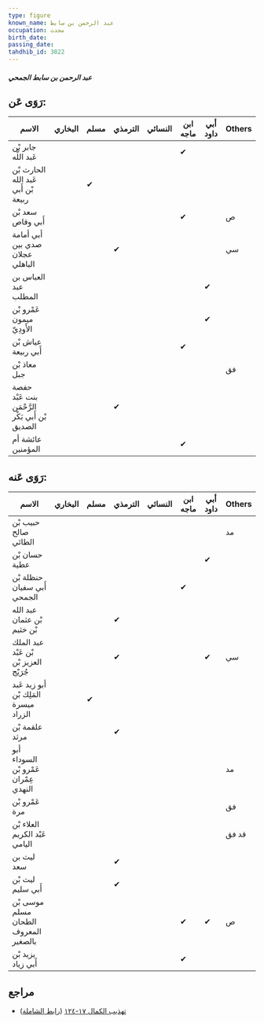 ```yaml
---
type: figure
known_name: عبد الرحمن بن سابط
occupation: محدث
birth_date:
passing_date:
tahdhib_id: 3822
---
```

##### عبد الرحمن بن سابط الجمحي

## رَوَى عَن:
| الاسم                                           | البخاري | مسلم | الترمذي | النسائي | ابن ماجه | أبي داود | Others |
| ----------------------------------------------- | ------- | ---- | ------- | ------- | -------- | -------- | ------ |
| جابر بْن عَبد اللَّه                            |         |      |         |         | ✔        |          |        |
| الحارث بْن عَبد الله بْن أَبي ربيعة             |         | ✔    |         |         |          |          |        |
| سعد بْن أَبي وقاص                               |         |      |         |         | ✔        |          | ص      |
| أبي أمامة صدي بين عجلان الباهلي                 |         |      | ✔       |         |          |          | سي     |
| العباس بن عبد المطلب                            |         |      |         |         |          | ✔        |        |
| عَمْرو بْن ميمون الأَودِيّ                      |         |      |         |         |          | ✔        |        |
| عياش بْن أَبي ربيعة                             |         |      |         |         | ✔        |          |        |
| معاذ بْن جبل                                    |         |      |         |         |          |          | فق     |
| حفصة بنت عَبْد الرَّحْمَن بْن أَبي بَكْر الصديق |         |      | ✔       |         |          |          |        |
| عائشة أم المؤمنين                               |         |      |         |         | ✔        |          |        |
## رَوَى عَنه:
| الاسم                                  | البخاري | مسلم | الترمذي | النسائي | ابن ماجه | أبي داود | Others |
| -------------------------------------- | ------- | ---- | ------- | ------- | -------- | -------- | ------ |
| حبيب بْن صالح الطائي                   |         |      |         |         |          |          | مد     |
| حسان بْن عطية                          |         |      |         |         |          | ✔        |        |
| حنظلة بْن أَبي سفيان الجمحي            |         |      |         |         | ✔        |          |        |
| عبد الله بْن عثمان بْن خثيم            |         |      | ✔       |         |          |          |        |
| عبد الملك بْن عَبْد العزيز بْن جُرَيْج |         |      | ✔       |         |          | ✔        | سي     |
| أبو زيد عَبد المَلِك بْن ميسرة الزراد  |         | ✔    |         |         |          |          |        |
| علقمة بْن مرثد                         |         |      | ✔       |         |          |          |        |
| أبو السوداء عَمْرو بْن عِمْران النهدي  |         |      |         |         |          |          | مد     |
| عَمْرو بْن مرة                         |         |      |         |         |          |          | فق     |
| العلاء بْن عَبْد الكريم اليامي         |         |      |         |         |          |          | قد فق  |
| ليث بن سعد                             |         |      | ✔       |         |          |          |        |
| ليث بْن أَبي سليم                      |         |      | ✔       |         |          |          |        |
| موسى بْن مسلم الطحان المعروف بالصغير   |         |      |         |         | ✔        | ✔        | ص      |
| يزيد بْن أَبي زياد                     |         |      |         |         | ✔        |          |        |
## مراجع
- [تهذيب الكمال ١٧-١٢٤](obsidian://open?vault=Tahdhib-al-Kamal&file=Figures/٣٨٢٢-عبد%20الرحمن%20بن%20سابط%20الجمحي) ([رابط الشاملة](https://shamela.ws/book/3722/8674))
